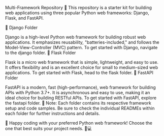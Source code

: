 Multi-Framework Repository 🚀
This repository is a starter kit for building web applications using three popular Python web frameworks: Django, Flask, and FastAPI.

📁 Django Folder

Django is a high-level Python web framework for building robust web applications.
It emphasizes reusability, "batteries-included," and follows the Model-View-Controller (MVC) pattern.
To get started with Django, navigate to the django folder.
📁 Flask Folder

Flask is a micro web framework that is simple, lightweight, and easy to use.
It offers flexibility and is an excellent choice for small to medium-sized web applications.
To get started with Flask, head to the flask folder.
📁 FastAPI Folder

FastAPI is a modern, fast (high-performance), web framework for building APIs with Python 3.7+.
It is asynchronous and easy to use, making it an ideal choice for building RESTful APIs.
To get started with FastAPI, explore the fastapi folder.
🚧 Note: Each folder contains its respective framework setup and code samples. Be sure to check the individual READMEs within each folder for further instructions and details.

🚀 Happy coding with your preferred Python web framework! Choose the one that best suits your project needs. 🐍💻